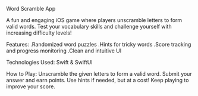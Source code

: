 Word Scramble App

A fun and engaging iOS game where players unscramble letters to form valid words. Test your vocabulary skills and challenge yourself with increasing difficulty levels!

Features:
.Randomized word puzzles
.Hints for tricky words
.Score tracking and progress monitoring
.Clean and intuitive UI


Technologies Used:  Swift & SwiftUI

How to Play:
Unscramble the given letters to form a valid word.
Submit your answer and earn points.
Use hints if needed, but at a cost!
Keep playing to improve your score.
